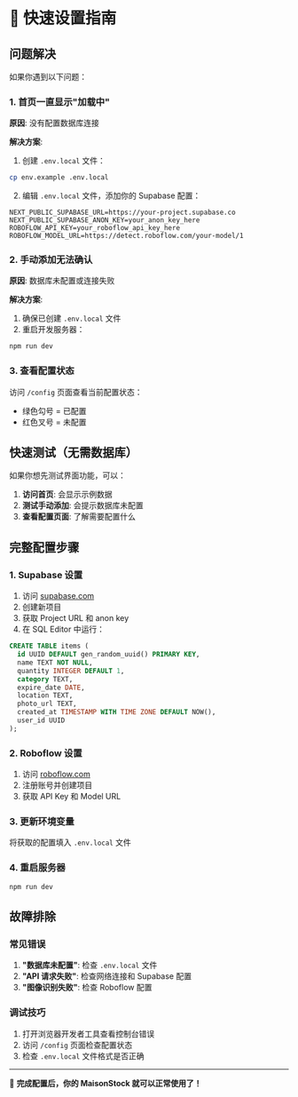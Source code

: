 # 🚀 快速设置指南

## 问题解决

如果你遇到以下问题：

### 1. 首页一直显示"加载中"
**原因**: 没有配置数据库连接

**解决方案**:
1. 创建 `.env.local` 文件：
```bash
cp env.example .env.local
```

2. 编辑 `.env.local` 文件，添加你的 Supabase 配置：
```env
NEXT_PUBLIC_SUPABASE_URL=https://your-project.supabase.co
NEXT_PUBLIC_SUPABASE_ANON_KEY=your_anon_key_here
ROBOFLOW_API_KEY=your_roboflow_api_key_here
ROBOFLOW_MODEL_URL=https://detect.roboflow.com/your-model/1
```

### 2. 手动添加无法确认
**原因**: 数据库未配置或连接失败

**解决方案**:
1. 确保已创建 `.env.local` 文件
2. 重启开发服务器：
```bash
npm run dev
```

### 3. 查看配置状态
访问 `/config` 页面查看当前配置状态：
- 绿色勾号 = 已配置
- 红色叉号 = 未配置

## 快速测试（无需数据库）

如果你想先测试界面功能，可以：

1. **访问首页**: 会显示示例数据
2. **测试手动添加**: 会提示数据库未配置
3. **查看配置页面**: 了解需要配置什么

## 完整配置步骤

### 1. Supabase 设置
1. 访问 [supabase.com](https://supabase.com)
2. 创建新项目
3. 获取 Project URL 和 anon key
4. 在 SQL Editor 中运行：
```sql
CREATE TABLE items (
  id UUID DEFAULT gen_random_uuid() PRIMARY KEY,
  name TEXT NOT NULL,
  quantity INTEGER DEFAULT 1,
  category TEXT,
  expire_date DATE,
  location TEXT,
  photo_url TEXT,
  created_at TIMESTAMP WITH TIME ZONE DEFAULT NOW(),
  user_id UUID
);
```

### 2. Roboflow 设置
1. 访问 [roboflow.com](https://roboflow.com)
2. 注册账号并创建项目
3. 获取 API Key 和 Model URL

### 3. 更新环境变量
将获取的配置填入 `.env.local` 文件

### 4. 重启服务器
```bash
npm run dev
```

## 故障排除

### 常见错误
1. **"数据库未配置"**: 检查 `.env.local` 文件
2. **"API 请求失败"**: 检查网络连接和 Supabase 配置
3. **"图像识别失败"**: 检查 Roboflow 配置

### 调试技巧
1. 打开浏览器开发者工具查看控制台错误
2. 访问 `/config` 页面检查配置状态
3. 检查 `.env.local` 文件格式是否正确

---

🎉 **完成配置后，你的 MaisonStock 就可以正常使用了！** 